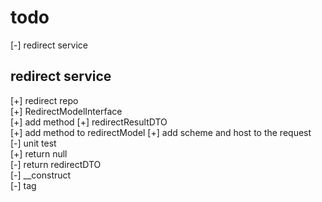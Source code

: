 # todo

[-] redirect service

## redirect service

[+] redirect repo  
[+] RedirectModelInterface  
[+] add method
[+] redirectResultDTO  
[+] add method to redirectModel
[+] add scheme and host to the request  
[-] unit test  
    [+] return null  
    [-] return redirectDTO  
    [-] __construct  
[-] tag  
